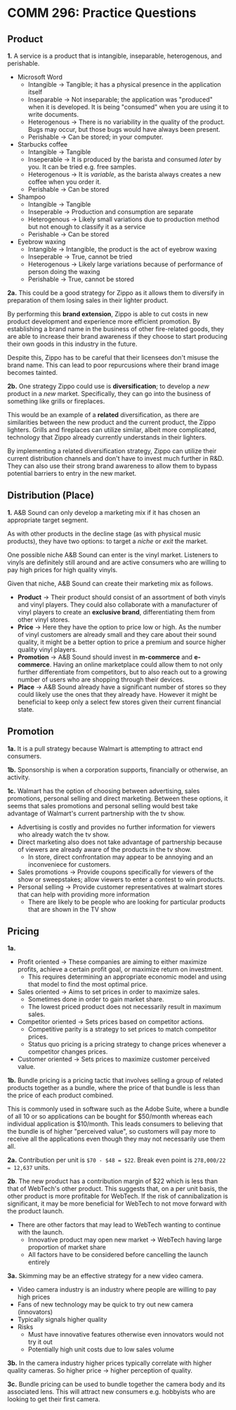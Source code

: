# COMM 296: Practice Questions

## Product

**1.** A service is a product that is intangible, inseparable, heterogenous, and perishable.

* Microsoft Word
  * Intangible -> Tangible; it has a physical presence in the application itself
  * Inseparable -> Not inseparable; the application was "produced" when it is developed. It is being "consumed" when you are using it to write documents.
  * Heterogenous -> There is no variability in the quality of the product. Bugs may occur, but those bugs would have always been present.
  * Perishable -> Can be stored; in your computer.
* Starbucks coffee
  * Intangible -> Tangible
  * Inseperable -> It is produced by the barista and consumed *later* by you. It can be tried e.g. free samples.
  * Heterogenous -> It is *variable*, as the barista always creates a new coffee when you order it.
  * Perishable -> Can be stored
* Shampoo
  * Intangible -> Tangible
  * Inseperable -> Production and consumption are separate
  * Heterogenous -> Likely small variations due to production method but not enough to classify it as a service
  * Perishable -> Can be stored
* Eyebrow waxing
  * Intangible -> Intangible, the product is the act of eyebrow waxing
  * Inseperable -> True, cannot be tried
  * Heterogenous -> Likely large variations because of performance of person doing the waxing
  * Perishable -> True, cannot be stored

**2a.** This could be a good strategy for Zippo as it allows them to diversify in preparation of them losing sales in their lighter product.

By performing this **brand extension**, Zippo is able to cut costs in new product development and experience more efficient promotion. By establishing a brand name in the business of other fire-related goods, they are able to increase their brand awareness if they choose to start producing their own goods in this industry in the future.

Despite this, Zippo has to be careful that their licensees don't misuse the brand name. This can lead to poor repurcusions where their brand image becomes tainted.

**2b.** One strategy Zippo could use is **diversification**; to develop a *new* product in a *new* market. Specifically, they can go into the business of something like grills or fireplaces.

This would be an example of a **related** diversification, as there are similarities between the new product and the current product, the Zippo lighters. Grills and fireplaces can utilize similar, albeit more complicated, technology that Zippo already currently understands in their lighters.

By implementing a related diversification strategy, Zippo can utilize their current distribution channels and don't have to invest much further in R&D. They can also use their strong brand awareness to allow them to bypass potential barriers to entry in the new market.

## Distribution (Place)

**1.** A&B Sound can only develop a marketing mix if it has chosen an appropriate target segment. 
  
As with other products in the decline stage (as with physical music products), they have two options: to target a *niche* or *exit* the market. 

One possible niche A&B Sound can enter is the vinyl market. Listeners to vinyls are definitely still around and are active consumers who are willing to pay high prices for high quality vinyls.

Given that niche, A&B Sound can create their marketing mix as follows.

* **Product** -> Their product should consist of an assortment of both vinyls and vinyl players. They could also collaborate with a manufacturer of vinyl players to create an **exclusive brand**, differentiating them from other vinyl stores.
* **Price** -> Here they have the option to price low or high. As the number of vinyl customers are already small and they care about their sound quality, it might be a better option to price a premium and source higher quality vinyl players.
* **Promotion** -> A&B Sound should invest in **m-commerce** and **e-commerce**. Having an online marketplace could allow them to not only further differentiate from competitors, but to also reach out to a growing number of users who are shopping through their devices.
* **Place** -> A&B Sound already have a significant number of stores so they could likely use the ones that they already have. However it might be beneficial to keep only a select few stores given their current financial state.

## Promotion

**1a.** It is a pull strategy because Walmart is attempting to attract end consumers.

**1b.** Sponsorship is when a corporation supports, financially or otherwise, an activity.

**1c.** Walmart has the option of choosing between advertising, sales promotions, personal selling and direct marketing. Between these options, it seems that sales promotions and personal selling would best take advantage of Walmart's current partnership with the tv show.

* Advertising is costly and provides no further information for viewers who already watch the tv show.
* Direct marketing also does not take advantage of partnership because of viewers are already aware of the products in the tv show.
  * In store, direct confrontation may appear to be annoying and an inconveniece for customers.
* Sales promotions -> Provide coupons specifically for viewers of the show or sweepstakes; allow viewers to enter a contest to win products.
* Personal selling -> Provide customer representatives at walmart stores that can help with providing more information
  * There are likely to be people who are looking for particular products that are shown in the TV show

## Pricing

**1a.**

* Profit oriented -> These companies are aiming to either maximize profits, achieve a certain profit goal, or maximize return on investment.
  * This requires determining an appropriate economic model and using that model to find the most optimal price.
* Sales oriented -> Aims to set prices in order to maximize sales.
  * Sometimes done in order to gain market share.
  * The lowest priced product does not necessarily result in maximum sales.
* Competitor oriented -> Sets prices based on competitor actions.
  * Competitive parity is a strategy to set prices to match competitor prices.
  * Status quo pricing is a pricing strategy to change prices whenever a competitor changes prices.
* Customer oriented -> Sets prices to maximize customer perceived value.

**1b.** Bundle pricing is a pricing tactic that involves selling a group of related products together as a bundle, where the price of that bundle is less than the price of each product combined.

This is commonly used in software such as the Adobe Suite, where a bundle of all 10 or so applications can be bought for $50/month whereas each individual application is $10/month. This leads consumers to believing that the bundle is of higher "perceived value", so customers will pay more to receive all the applications even though they may not necessarily use them all.

**2a.** Contribution per unit is `$70 - $48 = $22`. Break even point is `278,000/22 = 12,637` units.

**2b**. The new product has a contribution margin of $22 which is less than that of WebTech's other product. This suggests that, on a per unit basis, the other product is more profitable for WebTech. If the risk of cannibalization is significant, it may be more beneficial for WebTech to not move forward with the product launch.

* There are other factors that may lead to WebTech wanting to continue with the launch.
  * Innovative product may open new market -> WebTech having large proportion of market share
  * All factors have to be considered before cancelling the launch entirely

**3a.** Skimming may be an effective strategy for a new video camera.

* Video camera industry is an industry where people are willing to pay high prices
* Fans of new technology may be quick to try out new camera (innovators)
* Typically signals higher quality
* Risks
  * Must have innovative features otherwise even innovators would not try it out
  * Potentially high unit costs due to low sales volume

**3b.** In the camera industry higher prices typically correlate with higher quality cameras. So higher price -> higher perception of quality.

**3c.** Bundle pricing can be used to bundle together the camera body and its associated lens. This will attract new consumers e.g. hobbyists who are looking to get their first camera.

